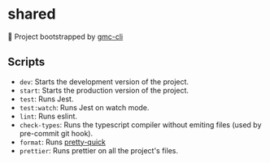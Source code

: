 # shared

🎉 Project bootstrapped by [gmc-cli](https://github.com/gmencz/gmc-cli)

## Scripts

- `dev`: Starts the development version of the project.
- `start`: Starts the production version of the project.
- `test`: Runs Jest.
- `test:watch`: Runs Jest on watch mode.
- `lint`: Runs eslint.
- `check-types`: Runs the typescript compiler without emiting files (used by
  pre-commit git hook).
- `format`: Runs [pretty-quick](https://github.com/azz/pretty-quick)
- `prettier`: Runs prettier on all the project's files.
